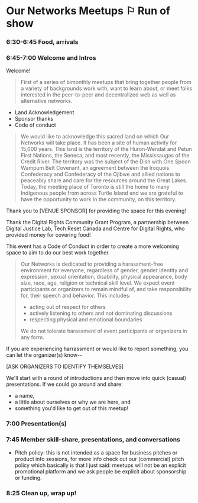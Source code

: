 # Our Networks Meetups ⚐ Run of show

### 6:30-6:45 Food, arrivals

### 6:45-7:00 Welcome and Intros

Welcome!

> First of a series of bimonthly meetups that bring together people from a variety of backgrounds work with, want to learn about, or meet folks interested in the peer-to-peer and decentralized web as well as alternative networks.

- Land Acknowledgement
- Sponsor thanks
- Code of conduct

> We would like to acknowledge this sacred land on which Our Networks will take place. It has been a site of human activity for 15,000 years. This land is the territory of the Huron-Wendat and Petun First Nations, the Seneca, and most recently, the Mississaugas of the Credit River. The territory was the subject of the Dish with One Spoon Wampum Belt Covenant, an agreement between the Iroquois Confederacy and Confederacy of the Ojibwe and allied nations to peaceably share and care for the resources around the Great Lakes. Today, the meeting place of Toronto is still the home to many Indigenous people from across Turtle Island and we are grateful to have the opportunity to work in the community, on this territory.

Thank you to [VENUE SPONSOR] for providing the space for this evening! 

Thank the Digital Rights Community Grant Program, a partnership between Digital Justice Lab, Tech Reset Canada and Centre for Digital Rights, who provided money for covering food!

This event has a Code of Conduct in order to create a more welcoming space to aim to do our best work together. 

> Our Networks is dedicated to providing a harassment-free environment for everyone, regardless of gender, gender identity and expression, sexual orientation, disability, physical appearance, body size, race, age, religion or technical skill level. 
> We expect event participants or organizers to remain mindful of, and take responsibility for, their speech and behavior. This includes:
> - acting out of respect for others
> - actively listening to others and not dominating discussions
> - respecting physical and emotional boundaries
> 
> We do not tolerate harassment of event participants or organizers in any form. 

If you are experiencing harrassment or would like to report something, you can let the organizer(s) know-- 

[ASK ORGANIZERS TO IDENTIFY THEMSELVES]

We'll start with a round of introductions and then move into quick (casual) presentations.
If we could go around and share: 
- a name, 
- a little about ourselves or why we are here, and
- something you'd like to get out of this meetup!

### 7:00 Presentation(s)


### 7:45 Member skill-share, presentations, and conversations

- Pitch policy: this is not intended as a space for business pitches or product info sessions, for more info check out our (commercial) pitch policy which basically is that I just said: meetups will not be an explicit promotional platform and we ask people be explicit about sponsorship or funding.

### 8:25 Clean up, wrap up!
